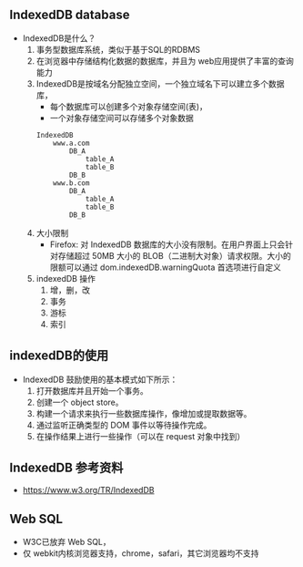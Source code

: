 
## IndexedDB database
- IndexedDB是什么？
    1. 事务型数据库系统，类似于基于SQL的RDBMS
    2. 在浏览器中存储结构化数据的数据库，并且为 web应用提供了丰富的查询能力
    3. IndexedDB是按域名分配独立空间，一个独立域名下可以建立多个数据库，
        - 每个数据库可以创建多个对象存储空间(表)，
        - 一个对象存储空间可以存储多个对象数据
        ```
        IndexedDB
            www.a.com
                DB_A
                    table_A
                    table_B
                DB_B
            www.b.com
                DB_A
                    table_A
                    table_B
                DB_B
        ```
    4. 大小限制
        - Firefox: 对 IndexedDB 数据库的大小没有限制。在用户界面上只会针对存储超过 50MB 大小的 BLOB（二进制大对象）请求权限。大小的限额可以通过 dom.indexedDB.warningQuota 首选项进行自定义
    4. indexedDB 操作
        1. 增，删，改
        2. 事务
        3. 游标
        4. 索引


## indexedDB的使用
- IndexedDB 鼓励使用的基本模式如下所示：
    1. 打开数据库并且开始一个事务。
    2. 创建一个 object store。
    3. 构建一个请求来执行一些数据库操作，像增加或提取数据等。
    4. 通过监听正确类型的 DOM 事件以等待操作完成。
    5. 在操作结果上进行一些操作（可以在 request 对象中找到）


## IndexedDB 参考资料
- https://www.w3.org/TR/IndexedDB

## Web SQL
- W3C已放弃 Web SQL，
- 仅 webkit内核浏览器支持，chrome，safari，其它浏览器均不支持























